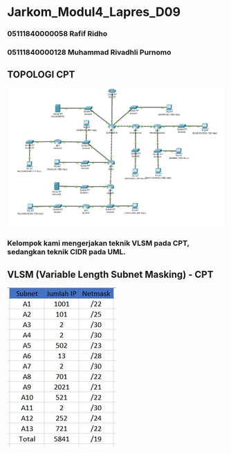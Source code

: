 # Jarkom_Modul4_Lapres_D09

### 05111840000058 Rafif Ridho
### 05111840000128 Muhammad Rivadhli Purnomo

## TOPOLOGI CPT
![img](/img/1.jpg)

### Kelompok kami mengerjakan teknik VLSM pada CPT, sedangkan teknik CIDR pada UML.

## VLSM (Variable Length Subnet Masking) - CPT
![img](/img/2.jpg)
